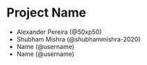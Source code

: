 # Project Name
- Alexander Pereira (@50xp50)
- Shubham Mishra (@shubhammishra-2020)
- Name (@username)
- Name (@username)
